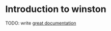 # Introduction to winston

TODO: write [great documentation](http://jacobian.org/writing/what-to-write/)
